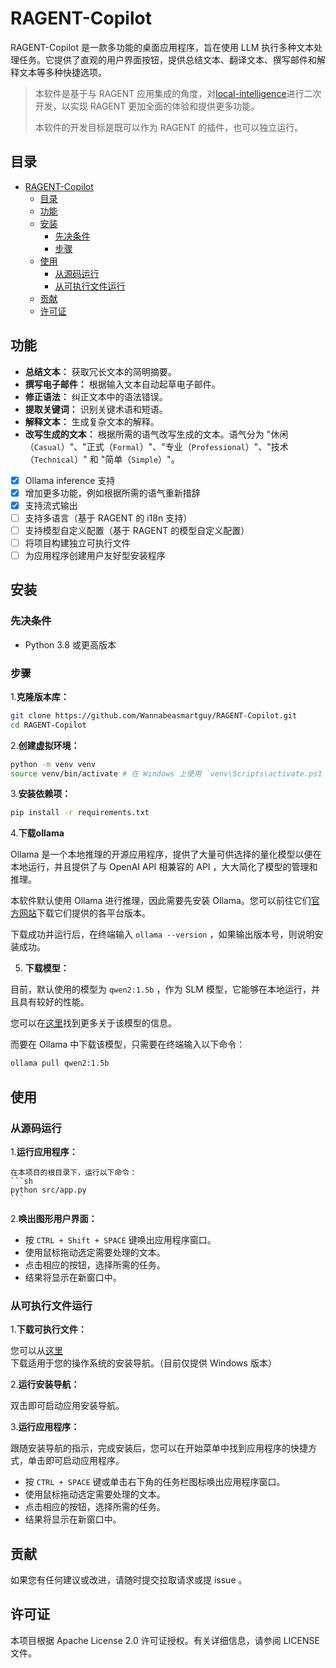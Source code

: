 # RAGENT-Copilot

RAGENT-Copilot 是一款多功能的桌面应用程序，旨在使用 LLM 执行多种文本处理任务。它提供了直观的用户界面按钮，提供总结文本、翻译文本、撰写邮件和解释文本等多种快捷选项。

> 本软件是基于与 RAGENT 应用集成的角度，对[local-intelligence](https://github.com/beratcmn/local-intelligence)进行二次开发，以实现 RAGENT 更加全面的体验和提供更多功能。
>
> 本软件的开发目标是既可以作为 RAGENT 的插件，也可以独立运行。

## 目录

- [RAGENT-Copilot](#ragent-copilot)
  - [目录](#目录)
  - [功能](#功能)
  - [安装](#安装)
    - [先决条件](#先决条件)
    - [步骤](#步骤)
  - [使用](#使用)
    - [从源码运行](#从源码运行)
    - [从可执行文件运行](#从可执行文件运行)
  - [贡献](#贡献)
  - [许可证](#许可证)

## 功能

- **总结文本：** 获取冗长文本的简明摘要。
- **撰写电子邮件：** 根据输入文本自动起草电子邮件。
- **修正语法：** 纠正文本中的语法错误。
- **提取关键词：** 识别关键术语和短语。
- **解释文本：** 生成复杂文本的解释。
- **改写生成的文本：** 根据所需的语气改写生成的文本。语气分为 "休闲（`Casual`）"、"正式（`Formal`）"、"专业（`Professional`）"、"技术（`Technical`）" 和 "简单（`Simple`）"。

- [x] Ollama inference 支持
- [x] 增加更多功能，例如根据所需的语气重新措辞
- [x] 支持流式输出
- [ ] 支持多语言（基于 RAGENT 的 i18n 支持）
- [ ] 支持模型自定义配置（基于 RAGENT 的模型自定义配置）
- [ ] 将项目构建独立可执行文件
- [ ] 为应用程序创建用户友好型安装程序

## 安装

### 先决条件

- Python 3.8 或更高版本

### 步骤

1.**克隆版本库：**

   ```sh
   git clone https://github.com/Wannabeasmartguy/RAGENT-Copilot.git
   cd RAGENT-Copilot
   ```

2.**创建虚拟环境：**

   ```sh
   python -m venv venv
   source venv/bin/activate # 在 Windows 上使用 `venv\Scripts\activate.ps1 或 venv\Scripts\activate.bat`.
   ```

3.**安装依赖项：**

   ```sh
   pip install -r requirements.txt
   ```

4.**下载ollama**

Ollama 是一个本地推理的开源应用程序，提供了大量可供选择的量化模型以便在本地运行，并且提供了与 OpenAI API 相兼容的 API ，大大简化了模型的管理和推理。

本软件默认使用 Ollama 进行推理，因此需要先安装 Ollama。您可以前往它们[官方网站](https://ollama.com/)下载它们提供的各平台版本。

下载成功并运行后，在终端输入 `ollama --version` ，如果输出版本号，则说明安装成功。

5. **下载模型：**

目前，默认使用的模型为 `qwen2:1.5b` ，作为 SLM 模型，它能够在本地运行，并且具有较好的性能。

您可以在[这里](https://huggingface.co/Qwen/Qwen2-1.5B)找到更多关于该模型的信息。

而要在 Ollama 中下载该模型，只需要在终端输入以下命令：

```sh
ollama pull qwen2:1.5b
```

## 使用

### 从源码运行

1.**运行应用程序：**

    在本项目的根目录下，运行以下命令：
    ```sh
    python src/app.py
    ```

2.**唤出图形用户界面：**
   - 按 `CTRL + Shift + SPACE` 键唤出应用程序窗口。
   - 使用鼠标拖动选定需要处理的文本。
   - 点击相应的按钮，选择所需的任务。
   - 结果将显示在新窗口中。

### 从可执行文件运行

1.**下载可执行文件：**

   您可以从[这里](https://github.com/Wannabeasmartguy/RAGENT-Copilot/releases)下载适用于您的操作系统的安装导航。（目前仅提供 Windows 版本）

2.**运行安装导航：**

   双击即可启动应用安装导航。

3.**运行应用程序：**

   跟随安装导航的指示，完成安装后，您可以在开始菜单中找到应用程序的快捷方式，单击即可启动应用程序。 

   - 按 `CTRL + SPACE` 键或单击右下角的任务栏图标唤出应用程序窗口。
   - 使用鼠标拖动选定需要处理的文本。
   - 点击相应的按钮，选择所需的任务。
   - 结果将显示在新窗口中。

## 贡献

如果您有任何建议或改进，请随时提交拉取请求或提 issue 。

## 许可证

本项目根据 Apache License 2.0 许可证授权。有关详细信息，请参阅 LICENSE 文件。